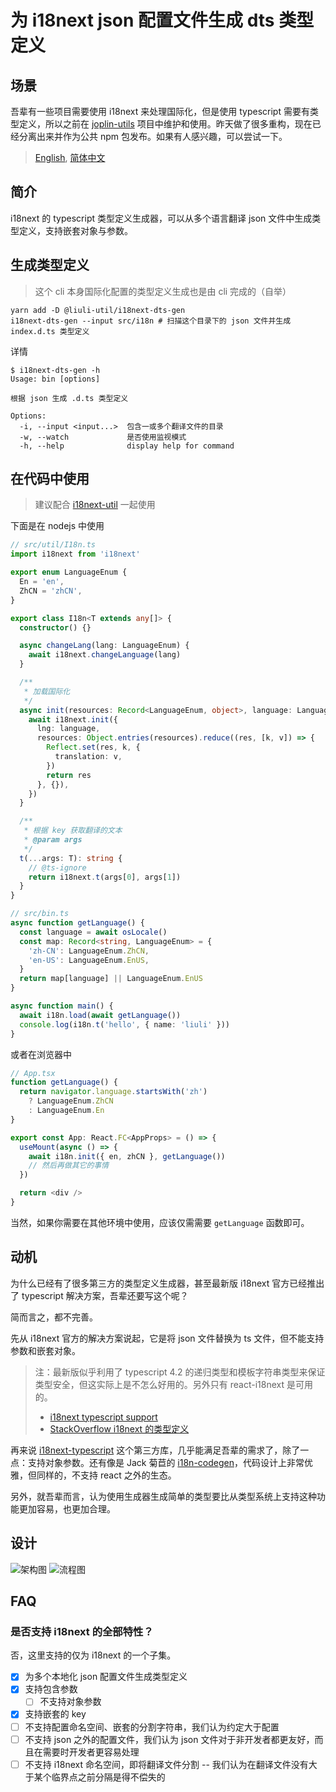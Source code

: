 # 为 i18next json 配置文件生成 dts 类型定义

## 场景

吾辈有一些项目需要使用 i18next 来处理国际化，但是使用 typescript 需要有类型定义，所以之前在 [joplin-utils](https://github.com/rxliuli/joplin-utils) 项目中维护和使用。昨天做了很多重构，现在已经分离出来并作为公共 npm 包发布。如果有人感兴趣，可以尝试一下。

> [English](https://liuli-tools.rxliuli.com/tools/i18next-dts-gen/), [简体中文](https://liuli-tools.rxliuli.com/zh/tools/i18next-dts-gen/)

## 简介

i18next 的 typescript 类型定义生成器，可以从多个语言翻译 json 文件中生成类型定义，支持嵌套对象与参数。

## 生成类型定义

> 这个 cli 本身国际化配置的类型定义生成也是由 cli 完成的（自举）

```shell
yarn add -D @liuli-util/i18next-dts-gen
i18next-dts-gen --input src/i18n # 扫描这个目录下的 json 文件并生成 index.d.ts 类型定义
```

详情

```shell
$ i18next-dts-gen -h
Usage: bin [options]

根据 json 生成 .d.ts 类型定义

Options:
  -i, --input <input...>  包含一或多个翻译文件的目录
  -w, --watch             是否使用监视模式
  -h, --help              display help for command
```

## 在代码中使用

> 建议配合 [i18next-util](../i18next-util/README.md) 一起使用

下面是在 nodejs 中使用

```ts
// src/util/I18n.ts
import i18next from 'i18next'

export enum LanguageEnum {
  En = 'en',
  ZhCN = 'zhCN',
}

export class I18n<T extends any[]> {
  constructor() {}

  async changeLang(lang: LanguageEnum) {
    await i18next.changeLanguage(lang)
  }

  /**
   * 加载国际化
   */
  async init(resources: Record<LanguageEnum, object>, language: LanguageEnum) {
    await i18next.init({
      lng: language,
      resources: Object.entries(resources).reduce((res, [k, v]) => {
        Reflect.set(res, k, {
          translation: v,
        })
        return res
      }, {}),
    })
  }

  /**
   * 根据 key 获取翻译的文本
   * @param args
   */
  t(...args: T): string {
    // @ts-ignore
    return i18next.t(args[0], args[1])
  }
}
```

```ts
// src/bin.ts
async function getLanguage() {
  const language = await osLocale()
  const map: Record<string, LanguageEnum> = {
    'zh-CN': LanguageEnum.ZhCN,
    'en-US': LanguageEnum.EnUS,
  }
  return map[language] || LanguageEnum.EnUS
}

async function main() {
  await i18n.load(await getLanguage())
  console.log(i18n.t('hello', { name: 'liuli' }))
}
```

或者在浏览器中

```ts
// App.tsx
function getLanguage() {
  return navigator.language.startsWith('zh')
    ? LanguageEnum.ZhCN
    : LanguageEnum.En
}

export const App: React.FC<AppProps> = () => {
  useMount(async () => {
    await i18n.init({ en, zhCN }, getLanguage())
    // 然后再做其它的事情
  })

  return <div />
}
```

当然，如果你需要在其他环境中使用，应该仅需需要 `getLanguage` 函数即可。

## 动机

为什么已经有了很多第三方的类型定义生成器，甚至最新版 i18next 官方已经推出了 typescript 解决方案，吾辈还要写这个呢？

简而言之，都不完善。

先从 i18next 官方的解决方案说起，它是将 json 文件替换为 ts 文件，但不能支持参数和嵌套对象。

> 注：最新版似乎利用了 typescript 4.2 的递归类型和模板字符串类型来保证类型安全，但这实际上是不怎么好用的。另外只有 react-i18next 是可用的。
>
> - [i18next typescript support](https://react.i18next.com/latest/typescript)
> - [StackOverflow i18next 的类型定义](https://stackoverflow.com/questions/58277973/how-to-type-check-i18n-dictionaries-with-typescript/58308279#58308279)

再来说 [i18next-typescript](https://github.com/LFDM/i18next-typescript) 这个第三方库，几乎能满足吾辈的需求了，除了一点：支持对象参数。还有像是 Jack 菊苣的 [i18n-codegen](https://github.com/Jack-Works/i18n-codegen)，代码设计上非常优雅，但同样的，不支持 react 之外的生态。

另外，就吾辈而言，认为使用生成器生成简单的类型要比从类型系统上支持这种功能更加容易，也更加合理。

## 设计

![架构图](https://github.com/rxliuli/liuli-tools/raw/dev/docs/zh/tools/i18next-dts-gen/images/schema.drawio.svg)
![流程图](https://github.com/rxliuli/liuli-tools/raw/dev/docs/zh/tools/i18next-dts-gen/images/flowchart.drawio.svg)

## FAQ

### 是否支持 i18next 的全部特性？

否，这里支持的仅为 i18next 的一个子集。

- [x] 为多个本地化 json 配置文件生成类型定义
- [x] 支持包含参数
  - [ ] 不支持对象参数
- [x] 支持嵌套的 key
- [ ] 不支持配置命名空间、嵌套的分割字符串，我们认为约定大于配置
- [ ] 不支持 json 之外的配置文件，我们认为 json 文件对于非开发者都更友好，而且在需要时开发者更容易处理
- [ ] 不支持 i18next 命名空间，即将翻译文件分割 -- 我们认为在翻译文件没有大于某个临界点之前分隔是得不偿失的
